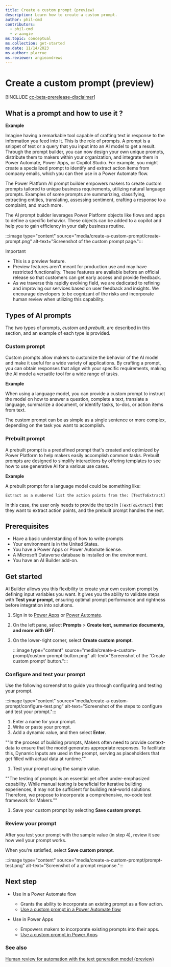 ```yaml
---
title: Create a custom prompt (preview)
description: Learn how to create a custom prompt.
author: phil-cmd
contributors:
  - phil-cmd
  - v-aangie
ms.topic: conceptual
ms.collection: get-started
ms.date: 11/14/2023
ms.author: plarrue
ms.reviewer: angieandrews
---
```


# Create a custom prompt (preview)

[!INCLUDE [cc-beta-prerelease-disclaimer](./includes/cc-beta-prerelease-disclaimer.md)]

## What is a prompt and how to use it ?

**Example**

Imagine having a remarkable tool capable of crafting text in response to the information you feed into it. This is the role of prompts. A prompt is a snippet of text or a query that you input into an AI model to get a result. Through the prompt builder, you can now design your own unique prompts, distribute them to makers within your organization, and integrate them in Power Automate, Power Apps, or Copilot Studio. For example, you might create a specialized prompt to identify and extract action items from company emails, which you can then use in a Power Automate flow.

The Power Platform AI prompt builder empowers makers to create custom prompts tailored to unique business requirements, utilizing natural language prompts. Examples of some prompts are summarizing, classifying, extracting entities, translating, assessing sentiment, crafting a response to a complaint, and much more.

The AI prompt builder leverages Power Platform objects like flows and apps to define a specific behavior. These objects can be added to a copilot and help you to gain efficiency in your daily business routine.

:::image type="content" source="media/create-a-custom-prompt/create-prompt.png" alt-text="Screenshot of the custom prompt page.":::

> [!IMPORTANT]
> - This is a preview feature.
> - Preview features aren’t meant for production use and may have restricted functionality. These features are available before an official release so that customers can get early access and provide feedback.
> - As we traverse this rapidly evolving field, we are dedicated to refining and improving our services based on user feedback and insights. We encourage developers to be cognizant of the risks and incorporate human review when utilizing this capability.

## Types of AI prompts

 The two types of prompts, *custom* and *prebuilt*, are described in this section, and an example of each type is provided.

### Custom prompt

Custom prompts allow makers to customize the behavior of the AI model and make it useful for a wide variety of applications. By crafting a prompt, you can obtain responses that align with your specific requirements, making the AI model a versatile tool for a wide range of tasks.

**Example**

When using a language model, you can provide a custom prompt to instruct the model on how to answer a question, complete a text, translate a language, summarize a document, or identify tasks, to-dos, or action items from text.

The custom prompt can be as simple as a single sentence or more complex, depending on the task you want to accomplish.

### Prebuilt prompt

A prebuilt prompt is a predefined prompt that's created and optimized by Power Platform to help makers easily accomplish common tasks. Prebuilt prompts are designed to simplify interactions by offering templates to see how to use generative AI for a various use cases.

**Example**

A prebuilt prompt for a language model could be something like:

`Extract as a numbered list the action points from the: [TextToExtract]`

In this case, the user only needs to provide the text in `[TextToExtract]` that they want to extract action points, and the prebuilt prompt handles the rest.

## Prerequisites

- Have a basic understanding of how to write prompts 
- Your environment is in the United States.
- You have a Power Apps or Power Automate license.
- A Microsoft Dataverse database is installed on the environment.
- You have an AI Builder add-on.

## Get started

AI Builder allows you this flexibility to create your own custom prompt by defining input variables you want. It gives you the ability to validate steps with **Test your prompt**, ensuring optimal prompt performance and rightness before integration into solutions.

1. Sign in to [Power Apps](https://make.powerapps.com) or [Power Automate](https://flow.microsoft.com).
1. On the left pane, select **Prompts** > **Create text, summarize documents, and more with GPT**.
1. On the lower-right corner, select **Create custom prompt**.

    :::image type="content" source="media/create-a-custom-prompt/custom-prompt-button.png" alt-text="Screenshot of the 'Create custom prompt' button."::: 

### Configure and test your prompt

Use the following screenshot to guide you through configuring and testing your prompt.

:::image type="content" source="media/create-a-custom-prompt/configure-test.png" alt-text="Screenshot of the steps to configure and test your prompt."::: 

1. Enter a name for your prompt.
1. Write or paste your prompt.
1. Add a dynamic value, and then select **Enter**.
   
""In the process of building prompts, Makers often need to provide context-data to ensure that the model generates appropriate responses.
To facilitate this, Dynamic Inputs are used in the prompt, serving as placeholders that get filled with actual data at runtime.""  
1. Test your prompt using the sample value.

""The testing of prompts is an essential yet often under-emphasized capability. While manual testing is beneficial for iterative building experiences, it may not be sufficient      for building real-world solutions. Therefore, we propose to incorporate a comprehensive, no-code test framework for Makers.""
1. Save your custom prompt by selecting **Save custom prompt**.

### Review your prompt

After you test your prompt with the sample value (in step 4), review it see how well your prompt works.

When you're satisfied, select **Save custom prompt**.

:::image type="content" source="media/create-a-custom-prompt/prompt-test.png" alt-text="Screenshot of a prompt response.":::

## Next step

- Use in a Power Automate flow
    - Grants the ability to incorporate an existing prompt as a flow action.
    - [Use a custom prompt in a Power Automate flow](use-a-custom-prompt-in-flow.md)

- Use in Power Apps
    - Empowers makers to incorporate existing prompts into their apps.
    - [Use a custom prompt in Power Apps](use-a-custom-prompt-in-app.md)

### See also

[Human review for automation with the text generation model (preview)](azure-openai-human-review.md)
